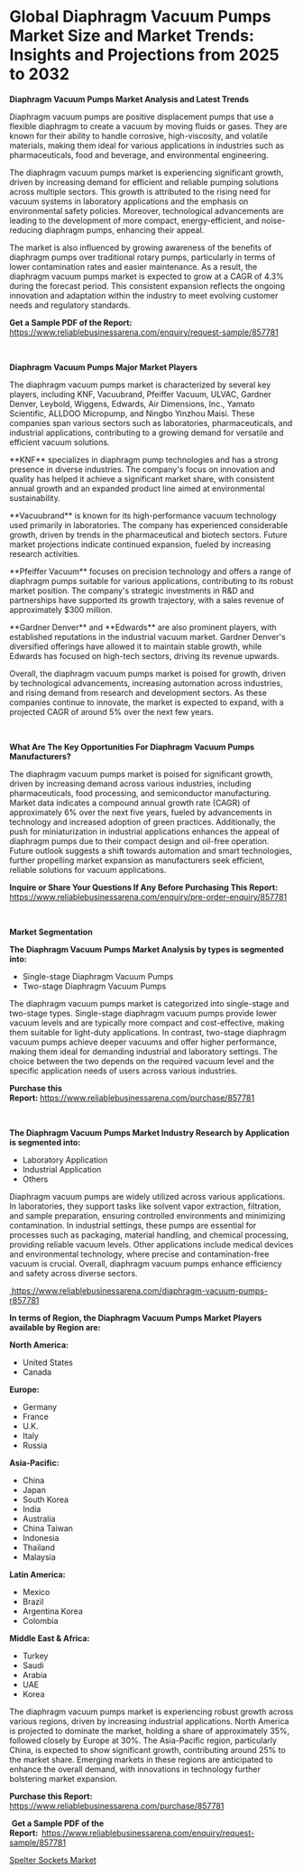 <p><h1>Global Diaphragm Vacuum Pumps Market Size and Market Trends: Insights and Projections from 2025 to 2032</h1></p><p><strong>Diaphragm Vacuum Pumps Market Analysis and Latest Trends</strong></p>
<p><p>Diaphragm vacuum pumps are positive displacement pumps that use a flexible diaphragm to create a vacuum by moving fluids or gases. They are known for their ability to handle corrosive, high-viscosity, and volatile materials, making them ideal for various applications in industries such as pharmaceuticals, food and beverage, and environmental engineering.</p><p>The diaphragm vacuum pumps market is experiencing significant growth, driven by increasing demand for efficient and reliable pumping solutions across multiple sectors. This growth is attributed to the rising need for vacuum systems in laboratory applications and the emphasis on environmental safety policies. Moreover, technological advancements are leading to the development of more compact, energy-efficient, and noise-reducing diaphragm pumps, enhancing their appeal.</p><p>The market is also influenced by growing awareness of the benefits of diaphragm pumps over traditional rotary pumps, particularly in terms of lower contamination rates and easier maintenance. As a result, the diaphragm vacuum pumps market is expected to grow at a CAGR of 4.3% during the forecast period. This consistent expansion reflects the ongoing innovation and adaptation within the industry to meet evolving customer needs and regulatory standards.</p></p>
<p><strong>Get a Sample PDF of the Report:&nbsp;</strong> <a href="https://www.reliablebusinessarena.com/enquiry/request-sample/857781?utm_campaign=2342&utm_medium=2&utm_source=Github&utm_content=ia&utm_term=17022025&utm_id=diaphragm-vacuum-pumps">https://www.reliablebusinessarena.com/enquiry/request-sample/857781</a></p>
<p>&nbsp;</p>
<p><strong>Diaphragm Vacuum Pumps Major Market Players</strong></p>
<p><p>The diaphragm vacuum pumps market is characterized by several key players, including KNF, Vacuubrand, Pfeiffer Vacuum, ULVAC, Gardner Denver, Leybold, Wiggens, Edwards, Air Dimensions, Inc., Yamato Scientific, ALLDOO Micropump, and Ningbo Yinzhou Maisi. These companies span various sectors such as laboratories, pharmaceuticals, and industrial applications, contributing to a growing demand for versatile and efficient vacuum solutions.</p><p>**KNF** specializes in diaphragm pump technologies and has a strong presence in diverse industries. The company's focus on innovation and quality has helped it achieve a significant market share, with consistent annual growth and an expanded product line aimed at environmental sustainability.</p><p>**Vacuubrand** is known for its high-performance vacuum technology used primarily in laboratories. The company has experienced considerable growth, driven by trends in the pharmaceutical and biotech sectors. Future market projections indicate continued expansion, fueled by increasing research activities.</p><p>**Pfeiffer Vacuum** focuses on precision technology and offers a range of diaphragm pumps suitable for various applications, contributing to its robust market position. The company's strategic investments in R&D and partnerships have supported its growth trajectory, with a sales revenue of approximately $300 million.</p><p>**Gardner Denver** and **Edwards** are also prominent players, with established reputations in the industrial vacuum market. Gardner Denver's diversified offerings have allowed it to maintain stable growth, while Edwards has focused on high-tech sectors, driving its revenue upwards.</p><p>Overall, the diaphragm vacuum pumps market is poised for growth, driven by technological advancements, increasing automation across industries, and rising demand from research and development sectors. As these companies continue to innovate, the market is expected to expand, with a projected CAGR of around 5% over the next few years.</p></p>
<p>&nbsp;</p>
<p><strong>What Are The Key Opportunities For Diaphragm Vacuum Pumps Manufacturers?</strong></p>
<p><p>The diaphragm vacuum pumps market is poised for significant growth, driven by increasing demand across various industries, including pharmaceuticals, food processing, and semiconductor manufacturing. Market data indicates a compound annual growth rate (CAGR) of approximately 6% over the next five years, fueled by advancements in technology and increased adoption of green practices. Additionally, the push for miniaturization in industrial applications enhances the appeal of diaphragm pumps due to their compact design and oil-free operation. Future outlook suggests a shift towards automation and smart technologies, further propelling market expansion as manufacturers seek efficient, reliable solutions for vacuum applications.</p></p>
<p><strong>Inquire or Share Your Questions If Any Before Purchasing This Report:</strong> <a href="https://www.reliablebusinessarena.com/enquiry/pre-order-enquiry/857781?utm_campaign=2342&utm_medium=2&utm_source=Github&utm_content=ia&utm_term=17022025&utm_id=diaphragm-vacuum-pumps">https://www.reliablebusinessarena.com/enquiry/pre-order-enquiry/857781</a></p>
<p>&nbsp;</p>
<p><strong>Market Segmentation</strong></p>
<p><strong>The Diaphragm Vacuum Pumps Market Analysis by types is segmented into:</strong></p>
<p><ul><li>Single-stage Diaphragm Vacuum Pumps</li><li>Two-stage Diaphragm Vacuum Pumps</li></ul></p>
<p><p>The diaphragm vacuum pumps market is categorized into single-stage and two-stage types. Single-stage diaphragm vacuum pumps provide lower vacuum levels and are typically more compact and cost-effective, making them suitable for light-duty applications. In contrast, two-stage diaphragm vacuum pumps achieve deeper vacuums and offer higher performance, making them ideal for demanding industrial and laboratory settings. The choice between the two depends on the required vacuum level and the specific application needs of users across various industries.</p></p>
<p><strong>Purchase this Report:&nbsp;</strong><a href="https://www.reliablebusinessarena.com/purchase/857781?utm_campaign=2342&utm_medium=2&utm_source=Github&utm_content=ia&utm_term=17022025&utm_id=diaphragm-vacuum-pumps">https://www.reliablebusinessarena.com/purchase/857781</a></p>
<p>&nbsp;</p>
<p><strong>The Diaphragm Vacuum Pumps Market Industry Research by Application is segmented into:</strong></p>
<p><ul><li>Laboratory Application</li><li>Industrial Application</li><li>Others</li></ul></p>
<p><p>Diaphragm vacuum pumps are widely utilized across various applications. In laboratories, they support tasks like solvent vapor extraction, filtration, and sample preparation, ensuring controlled environments and minimizing contamination. In industrial settings, these pumps are essential for processes such as packaging, material handling, and chemical processing, providing reliable vacuum levels. Other applications include medical devices and environmental technology, where precise and contamination-free vacuum is crucial. Overall, diaphragm vacuum pumps enhance efficiency and safety across diverse sectors.</p></p>
<p><a href="https://www.reliablebusinessarena.com/diaphragm-vacuum-pumps-r857781?utm_campaign=2342&utm_medium=2&utm_source=Github&utm_content=ia&utm_term=17022025&utm_id=diaphragm-vacuum-pumps">&nbsp;https://www.reliablebusinessarena.com/diaphragm-vacuum-pumps-r857781</a></p>
<p><strong>In terms of Region, the Diaphragm Vacuum Pumps Market Players available by Region are:</strong></p>
<p>
    <p> <strong> North America: </strong>
        <ul>
            <li>United States</li>
            <li>Canada</li>
        </ul>
        </p> 
    <p> <strong> Europe: </strong>
        <ul>
            <li>Germany</li>
            <li>France</li>
            <li>U.K.</li>
            <li>Italy</li>
            <li>Russia</li>
        </ul>
        </p> 
    <p> <strong> Asia-Pacific: </strong>
        <ul>
            <li>China</li>
            <li>Japan</li>
            <li>South Korea</li>
            <li>India</li>
            <li>Australia</li>
            <li>China Taiwan</li>
            <li>Indonesia</li>
            <li>Thailand</li>
            <li>Malaysia</li>
        </ul>
        </p> 
    <p> <strong> Latin America: </strong>
        <ul>
            <li>Mexico</li>
            <li>Brazil</li>
            <li>Argentina Korea</li>
            <li>Colombia</li>
        </ul>
        </p> 
    <p> <strong> Middle East & Africa: </strong>
        <ul>
            <li>Turkey</li>
            <li>Saudi</li>
            <li>Arabia</li>
            <li>UAE</li>
            <li>Korea</li>
        </ul>
    </p>
    </p>
<p><p>The diaphragm vacuum pumps market is experiencing robust growth across various regions, driven by increasing industrial applications. North America is projected to dominate the market, holding a share of approximately 35%, followed closely by Europe at 30%. The Asia-Pacific region, particularly China, is expected to show significant growth, contributing around 25% to the market share. Emerging markets in these regions are anticipated to enhance the overall demand, with innovations in technology further bolstering market expansion.</p></p>
<p><strong>Purchase this Report: </strong><a href="https://www.reliablebusinessarena.com/purchase/857781?utm_campaign=2342&utm_medium=2&utm_source=Github&utm_content=ia&utm_term=17022025&utm_id=diaphragm-vacuum-pumps">https://www.reliablebusinessarena.com/purchase/857781</a></p>
<p>&nbsp;<strong>Get a Sample PDF of the Report:&nbsp;&nbsp;</strong><a href="https://www.reliablebusinessarena.com/enquiry/request-sample/857781?utm_campaign=2342&utm_medium=2&utm_source=Github&utm_content=ia&utm_term=17022025&utm_id=diaphragm-vacuum-pumps">https://www.reliablebusinessarena.com/enquiry/request-sample/857781</a></p>
<p><strong></strong></p>
<p><p><a href="https://github.com/oslieselotte2192/Market-Research-Report-List-1/blob/main/spelter-sockets-market.md?utm_campaign=2342&utm_medium=2&utm_source=Github&utm_content=ia&utm_term=17022025&utm_id=diaphragm-vacuum-pumps">Spelter Sockets Market</a></p></p>